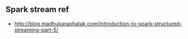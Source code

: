 ## Spark stream ref
- http://blog.madhukaraphatak.com/introduction-to-spark-structured-streaming-part-5/